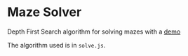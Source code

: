 # Maze Solver

Depth First Search algorithm for solving mazes with a [demo](https://louisalbanziko.github.io/maze_solver/index.html)

The algorithm used is in `solve.js`.
